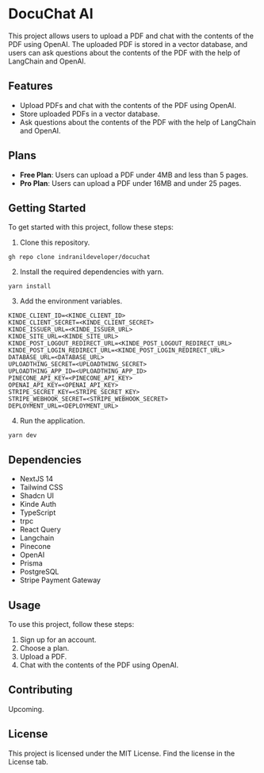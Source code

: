 # DocuChat AI

This project allows users to upload a PDF and chat with the contents of the PDF using OpenAI. The uploaded PDF is stored in a vector database, and users can ask questions about the contents of the PDF with the help of LangChain and OpenAI.

## Features

- Upload PDFs and chat with the contents of the PDF using OpenAI.
- Store uploaded PDFs in a vector database.
- Ask questions about the contents of the PDF with the help of LangChain and OpenAI.

## Plans

- **Free Plan**: Users can upload a PDF under 4MB and less than 5 pages.
- **Pro Plan**: Users can upload a PDF under 16MB and under 25 pages.

## Getting Started

To get started with this project, follow these steps:

1. Clone this repository.

```
gh repo clone indranildeveloper/docuchat
```

2. Install the required dependencies with yarn.

```
yarn install
```

3. Add the environment variables.

```
KINDE_CLIENT_ID=<KINDE_CLIENT_ID>
KINDE_CLIENT_SECRET=<KINDE_CLIENT_SECRET>
KINDE_ISSUER_URL=<KINDE_ISSUER_URL>
KINDE_SITE_URL=<KINDE_SITE_URL>
KINDE_POST_LOGOUT_REDIRECT_URL=<KINDE_POST_LOGOUT_REDIRECT_URL>
KINDE_POST_LOGIN_REDIRECT_URL=<KINDE_POST_LOGIN_REDIRECT_URL>
DATABASE_URL=<DATABASE_URL>
UPLOADTHING_SECRET=<UPLOADTHING_SECRET>
UPLOADTHING_APP_ID=<UPLOADTHING_APP_ID>
PINECONE_API_KEY=<PINECONE_API_KEY>
OPENAI_API_KEY=<OPENAI_API_KEY>
STRIPE_SECRET_KEY=<STRIPE_SECRET_KEY>
STRIPE_WEBHOOK_SECRET=<STRIPE_WEBHOOK_SECRET>
DEPLOYMENT_URL=<DEPLOYMENT_URL>
```

4. Run the application.

```
yarn dev
```

## Dependencies

- NextJS 14
- Tailwind CSS
- Shadcn UI
- Kinde Auth
- TypeScript
- trpc
- React Query
- Langchain
- Pinecone
- OpenAI
- Prisma
- PostgreSQL
- Stripe Payment Gateway

## Usage

To use this project, follow these steps:

1. Sign up for an account.
2. Choose a plan.
3. Upload a PDF.
4. Chat with the contents of the PDF using OpenAI.

## Contributing

Upcoming.

## License

This project is licensed under the MIT License.
Find the license in the License tab.
